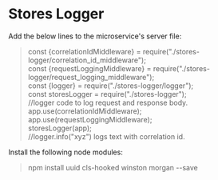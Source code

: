 
#  Stores Logger

  

Add the below lines to the microservice's server file:  
>const {correlationIdMiddleware} = require("./stores-logger/correlation_id_middleware");  
const {requestLoggingMiddleware} = require("./stores-logger/request_logging_middleware");  
const {logger} = require("./stores-logger/logger");  
const storesLogger = require("./stores-logger");  
//logger code to log request and response body.  
app.use(correlationIdMiddleware);  
app.use(requestLoggingMiddleware);  
storesLogger(app);  
//logger.info("xyz") logs text with correlation id.

Install the following node modules:  
>npm install uuid cls-hooked winston morgan --save
